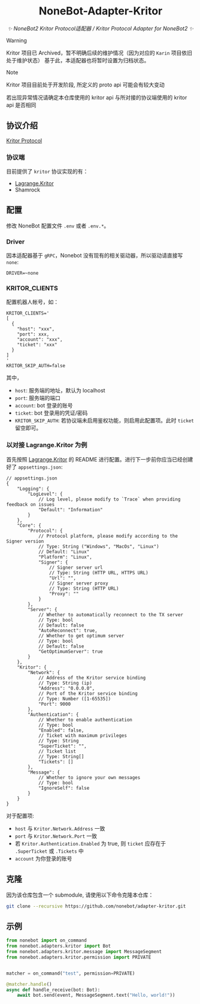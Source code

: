 <div align="center">

# NoneBot-Adapter-Kritor

_✨ NoneBot2 Kritor Protocol适配器 / Kritor Protocol Adapter for NoneBot2 ✨_

</div>

> [!WARNING]
> Kritor 项目已 Archived，暂不明确后续的维护情况（因为对应的 `Karin` 项目依旧处于维护状态）
> 基于此，本适配器也将暂时设置为归档状态。

> [!NOTE]
> Kritor 项目目前处于开发阶段, 所定义的 proto api 可能会有较大变动
> 
> 若出现异常情况请确定本仓库使用的 kritor api 与所对接的协议端使用的 kritor api 是否相同

## 协议介绍

[Kritor Protocol](https://github.com/KarinJS/kritor)

### 协议端

目前提供了 `kritor` 协议实现的有：
- [Lagrange.Kritor](https://github.com/LagrangeDev/Lagrange.Kritor)
- Shamrock


## 配置

修改 NoneBot 配置文件 `.env` 或者 `.env.*`。

### Driver

因本适配器基于 `gRPC`，Nonebot 没有现有的相关驱动器，所以驱动请直接写 `none`:


```dotenv
DRIVER=~none
```

### KRITOR_CLIENTS

配置机器人帐号，如：

```dotenv
KRITOR_CLIENTS='
[
  {
    "host": "xxx",
    "port": xxx,
    "account": "xxx",
    "ticket": "xxx"
  }
]
'
KRITOR_SKIP_AUTH=false
```

其中，

- `host`: 服务端的地址，默认为 localhost
- `port`: 服务端的端口
- `account`: bot 登录的账号
- `ticket`: bot 登录用的凭证/密码
- `KRITOR_SKIP_AUTH`: 若协议端未启用鉴权功能，则启用此配置项。此时 `ticket` 留空即可。

### 以对接 Lagrange.Kritor 为例

首先按照 [Lagrange.Kritor](https://github.com/LagrangeDev/Lagrange.Kritor) 的 README 进行配置。进行下一步前你应当已经创建好了 `appsettings.json`:

```json5
// appsettings.json
{
    "Logging": {
        "LogLevel": {
            // Log level, please modify to `Trace` when providing feedback on issues
            "Default": "Information"
        }
    },
    "Core": {
        "Protocol": {
            // Protocol platform, please modify according to the Signer version
            // Type: String ("Windows", "MacOs", "Linux")
            // Default: "Linux"
            "Platform": "Linux",
            "Signer": {
                // Signer server url
                // Type: String (HTTP URL, HTTPS URL)
                "Url": "",
                // Signer server proxy
                // Type: String (HTTP URL)
                "Proxy": ""
            }
        },
        "Server": {
            // Whether to automatically reconnect to the TX server
            // Type: bool
            // Default: false
            "AutoReconnect": true,
            // Whether to get optimum server
            // Type: bool
            // Default: false
            "GetOptimumServer": true
        }
    },
    "Kritor": {
        "Network": {
            // Address of the Kritor service binding
            // Type: String (ip)
            "Address": "0.0.0.0",
            // Port of the Kritor service binding
            // Type: Number ([1-65535])
            "Port": 9000
        },
        "Authentication": {
            // Whether to enable authentication
            // Type: bool
            "Enabled": false,
            // Ticket with maximum privileges
            // Type: String
            "SuperTicket": "",
            // Ticket list
            // Type: String[]
            "Tickets": []
        },
        "Message": {
            // Whether to ignore your own messages
            // Type: bool
            "IgnoreSelf": false
        }
    }
}
```

对于配置项:
- `host` 与 `Kritor.Network.Address` 一致
- `port` 与 `Kritor.Network.Port` 一致
- 若 `Kritor.Authentication.Enabled` 为 true, 则 `ticket` 应存在于 `.SuperTicket` 或 `.Tickets` 中
- `account` 为你登录的账号


## 克隆

因为该仓库包含一个 submodule, 请使用以下命令克隆本仓库：

```bash
git clone --recursive https://github.com/nonebot/adapter-kritor.git
```

## 示例

```python
from nonebot import on_command
from nonebot.adapters.kritor import Bot
from nonebot.adapters.kritor.message import MessageSegment
from nonebot.adapters.kritor.permission import PRIVATE


matcher = on_command("test", permission=PRIVATE)

@matcher.handle()
async def handle_receive(bot: Bot):
    await bot.send(event, MessageSegment.text("Hello, world!"))
```
